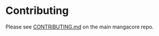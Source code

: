 # Contributing

Please see [CONTRIBUTING.md](https://github.com/mangacoinproject/mangacore/blob/master/CONTRIBUTING.md) on the main mangacore repo.
